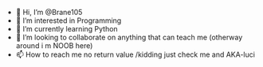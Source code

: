 - 👋 Hi, I’m @Brane105
- 👀 I’m interested in Programming 
- 🌱 I’m currently learning Python 
- 💞️ I’m looking to collaborate on anything that can teach me (otherway around i m NOOB here)
- 📫 How to reach me no return value /kidding just check me and AKA-luci 

<!---
Brane105/Brane105 is a ✨ special ✨ repository because its `README.md` (this file) appears on your GitHub profile.
You can click the Preview link to take a look at your changes.
--->
